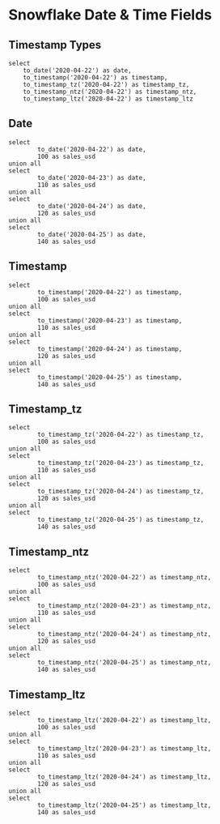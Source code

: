 # Snowflake Date & Time Fields

<!-- {new Date('2020-03-03T00:00:00')} -->

## Timestamp Types

```timestamps
select 
    to_date('2020-04-22') as date,
    to_timestamp('2020-04-22') as timestamp,
    to_timestamp_tz('2020-04-22') as timestamp_tz,
    to_timestamp_ntz('2020-04-22') as timestamp_ntz,
    to_timestamp_ltz('2020-04-22') as timestamp_ltz
```

<Value data={timestamps} column=date/>
<Value data={timestamps} column=timestamp/>
<Value data={timestamps} column=timestamp_tz/>
<Value data={timestamps} column=timestamp_ntz/>
<Value data={timestamps} column=timestamp_ltz/>



## Date

```snowflake_date
select 
        to_date('2020-04-22') as date,
        100 as sales_usd
union all
select 
        to_date('2020-04-23') as date,
        110 as sales_usd
union all
select 
        to_date('2020-04-24') as date,
        120 as sales_usd
union all
select 
        to_date('2020-04-25') as date,
        140 as sales_usd
```

<DataTable data={snowflake_date}/>

<LineChart
    data={snowflake_date}
    x=date
    y=sales_usd
/>



## Timestamp

```snowflake_timestamp
select 
        to_timestamp('2020-04-22') as timestamp,
        100 as sales_usd
union all
select 
        to_timestamp('2020-04-23') as timestamp,
        110 as sales_usd
union all
select 
        to_timestamp('2020-04-24') as timestamp,
        120 as sales_usd
union all
select 
        to_timestamp('2020-04-25') as timestamp,
        140 as sales_usd
```

<DataTable data={snowflake_timestamp}/>

<LineChart
    data={snowflake_timestamp}
    x=timestamp
    y=sales_usd
/>

## Timestamp_tz

```snowflake_timestamp_tz
select 
        to_timestamp_tz('2020-04-22') as timestamp_tz,
        100 as sales_usd
union all
select 
        to_timestamp_tz('2020-04-23') as timestamp_tz,
        110 as sales_usd
union all
select 
        to_timestamp_tz('2020-04-24') as timestamp_tz,
        120 as sales_usd
union all
select 
        to_timestamp_tz('2020-04-25') as timestamp_tz,
        140 as sales_usd
```

<DataTable data={snowflake_timestamp_tz}/>

<LineChart
    data={snowflake_timestamp_tz}
    x=timestamp_tz
    y=sales_usd
/>

## Timestamp_ntz

```snowflake_timestamp_ntz
select 
        to_timestamp_ntz('2020-04-22') as timestamp_ntz,
        100 as sales_usd
union all
select 
        to_timestamp_ntz('2020-04-23') as timestamp_ntz,
        110 as sales_usd
union all
select 
        to_timestamp_ntz('2020-04-24') as timestamp_ntz,
        120 as sales_usd
union all
select 
        to_timestamp_ntz('2020-04-25') as timestamp_ntz,
        140 as sales_usd
```

<DataTable data={snowflake_timestamp_ntz}/>

<LineChart
    data={snowflake_timestamp_ntz}
    x=timestamp_ntz
    y=sales_usd
/>

## Timestamp_ltz

```snowflake_timestamp_ltz
select 
        to_timestamp_ltz('2020-04-22') as timestamp_ltz,
        100 as sales_usd
union all
select 
        to_timestamp_ltz('2020-04-23') as timestamp_ltz,
        110 as sales_usd
union all
select 
        to_timestamp_ltz('2020-04-24') as timestamp_ltz,
        120 as sales_usd
union all
select 
        to_timestamp_ltz('2020-04-25') as timestamp_ltz,
        140 as sales_usd
```

<DataTable data={snowflake_timestamp_ltz}/>

<LineChart
    data={snowflake_timestamp_ltz}
    x=timestamp_ltz
    y=sales_usd
/>